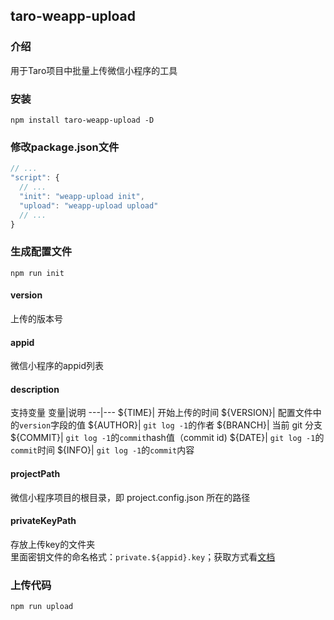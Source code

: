 ## taro-weapp-upload

### 介绍
用于Taro项目中批量上传微信小程序的工具

### 安装
```
npm install taro-weapp-upload -D
```
### 修改package.json文件
```js
// ...
"script": {
  // ...
  "init": "weapp-upload init",
  "upload": "weapp-upload upload"
  // ...
}
```

### 生成配置文件
```
npm run init
```
#### version 
上传的版本号

#### appid
微信小程序的appid列表
#### description
支持变量
变量|说明
---|---
\${TIME}| 开始上传的时间
\${VERSION}| 配置文件中的`version`字段的值
\${AUTHOR}| `git log -1`的作者
\${BRANCH}| 当前 git 分支
\${COMMIT}| `git log -1`的`commit`hash值（commit id)
\${DATE}| `git log -1`的`commit`时间
\${INFO}| `git log -1`的`commit`内容
#### projectPath
微信小程序项目的根目录，即 project.config.json 所在的路径

#### privateKeyPath
存放上传key的文件夹<br />
里面密钥文件的命名格式：`private.${appid}.key`；获取方式看[文档](https://developers.weixin.qq.com/miniprogram/dev/devtools/ci.html#%E5%AF%86%E9%92%A5%E5%8F%8A-IP-%E7%99%BD%E5%90%8D%E5%8D%95%E9%85%8D%E7%BD%AE)
### 上传代码
```
npm run upload
```
